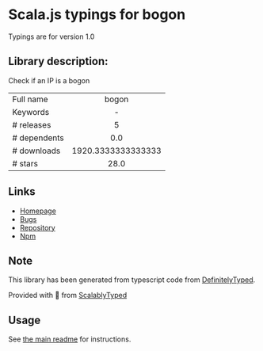
# Scala.js typings for bogon

Typings are for version 1.0

## Library description:
Check if an IP is a bogon

|                    |                 |
| ------------------ | :-------------: |
| Full name          | bogon |
| Keywords           | - |
| # releases         | 5 |
| # dependents       | 0.0 |
| # downloads        | 1920.3333333333333 |
| # stars            | 28.0 |

## Links
- [Homepage](https://github.com/mafintosh/bogon)
- [Bugs](https://github.com/mafintosh/bogon/issues)
- [Repository](https://github.com/mafintosh/bogon)
- [Npm](https://www.npmjs.com/package/bogon)
    


## Note
This library has been generated from typescript code from [DefinitelyTyped](https://definitelytyped.org).

Provided with :purple_heart: from [ScalablyTyped](https://github.com/oyvindberg/ScalablyTyped)

## Usage
See [the main readme](../../readme.md) for instructions.


